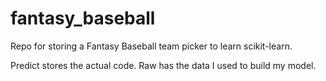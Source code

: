 # fantasy_baseball
Repo for storing a Fantasy Baseball team picker to learn scikit-learn.

Predict stores the actual code.
Raw has the data I used to build my model.
